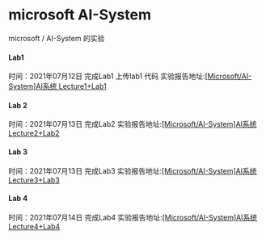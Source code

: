 # microsoft AI-System
microsoft / AI-System 的实验

#### Lab1
时间：2021年07月12日
完成Lab1
上传lab1 代码
实验报告地址:[[Microsoft/AI-System]AI系统 Lecture1+Lab1](https://www.jianshu.com/p/20e512047459)

#### Lab 2

时间：2021年07月13日
完成Lab2
实验报告地址:[[Microsoft/AI-System]AI系统 Lecture2+Lab2](https://www.jianshu.com/p/4268f9e1c55b)


#### Lab 3

时间：2021年07月13日
完成Lab3
实验报告地址:[[Microsoft/AI-System]AI系统 Lecture3+Lab3](https://www.jianshu.com/p/2a4c0ab9a864)



#### Lab 4
时间：2021年07月14日
完成Lab4
实验报告地址:[[Microsoft/AI-System]AI系统 Lecture4+Lab4]()

